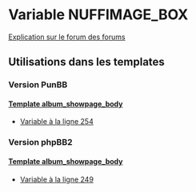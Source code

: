 # Variable NUFFIMAGE_BOX
[Explication sur le forum des forums](http://forum.forumactif.com/t294113-listing-des-variables#NUFFIMAGE_BOX)
## Utilisations dans les templates
### Version PunBB
#### [Template album_showpage_body](punbb/album_showpage_body.md)
* [Variable à la ligne 254](../punbb/album_showpage_body.tpl#L254)
### Version phpBB2
#### [Template album_showpage_body](subsilver/album_showpage_body.md)
* [Variable à la ligne 249](../subsilver/album_showpage_body.tpl#L249)